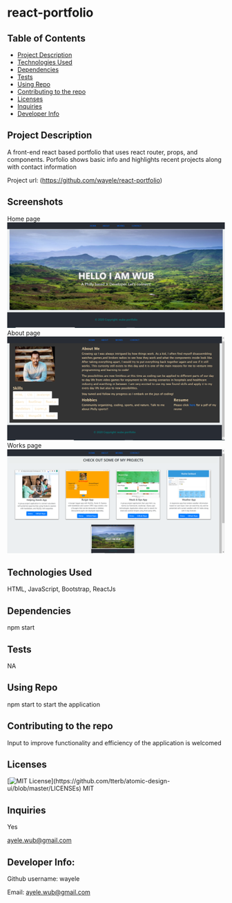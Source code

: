 # react-portfolio

## Table of Contents
<!--ts-->
   * [Project Description](#project-description)
   * [Technologies Used](#technologies-used) 
   * [Dependencies](#dependencies)
   * [Tests](#tests)
   * [Using Repo](#using-repo)
   * [Contributing to the repo](#contributing-to-the-repo)
   * [Licenses](#licenses)
   * [Inquiries](#inquiries)
   * [Developer Info](#developer-info)
<!--te-->
## Project Description
A front-end react based portfolio that uses react router, props, and components. Porfolio shows basic info and highlights recent projects along with contact information

Project url: 
(https://github.com/wayele/react-portfolio)

## Screenshots
Home page <img src="./public/images/portfolio_scrnshot.png">
About page <img src="./public/images/portfolio_about.png">
Works page <img src="./public/images/portfolio_works.png">
## Technologies Used
HTML, JavaScript, Bootstrap, ReactJs

## Dependencies
npm start
## Tests
NA
## Using Repo
npm start to start the application
## Contributing to the repo
Input to improve functionality and efficiency of the application is welcomed
## Licenses
[![MIT License](https://img.shields.io/apm/l/atomic-design-ui.svg?)](https://github.com/tterb/atomic-design-ui/blob/master/LICENSEs)
MIT
## Inquiries
Yes

ayele.wub@gmail.com
## Developer Info:

Github username: wayele

Email: ayele.wub@gmail.com

